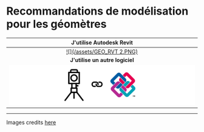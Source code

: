 # Recommandations de modélisation pour les géomètres

| **J'utilise Autodesk Revit** |
| :---: |
| [![](/assets/GEO_RVT 2.PNG)](/04_Recommandations-de-modelisation/01_Geometre-Revit/README.md) |
| **J'utilise un autre logiciel** |
| [![](/assets/GEO_IFC.PNG)](/04_Recommandations-de-modelisation/01_Geometre-IFC/README.md) |



---

Images credits [here ](/Credit.md)

